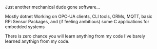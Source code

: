 Just another mechanical dude gone software...

Mostly dotnet
Working on OPC-UA clients, CLI tools, ORMs, MQTT, basic RPi Sensor Packages, and (if feeling ambitious) some C applications for embedded systems

There is zero chance you will learn anything from my code
I've barely learned anythign from my code.

<!---
tc0217/tc0217 is a ✨ special ✨ repository because its `README.md` (this file) appears on your GitHub profile.
You can click the Preview link to take a look at your changes.
--->

